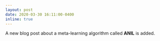 ```yaml
---
layout: post
date: 2020-03-30 16:11:00-0400
inline: true
---
```


A new blog post about a meta-learning algorithm called **ANIL** is added.
